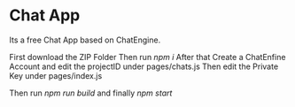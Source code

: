 # Chat App

Its a free Chat App based on ChatEngine.

First download the ZIP Folder
Then run *npm i*
After that Create a ChatEnfine Account and edit the projectID under pages/chats.js
Then edit the Private Key under pages/index.js

Then run *npm run build* and finally *npm start*
